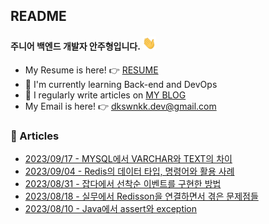 
## README

#### 주니어 백엔드 개발자 안주형입니다. <img src="https://raw.githubusercontent.com/ABSphreak/ABSphreak/master/gifs/Hi.gif" width="22">
- My Resume is here! 👉 [RESUME](https://dkswnkk.notion.site/fdffe98cbe714c818dc1b009cca9b5ed?pvs=4)
- 🌱 I'm currently learning Back-end and DevOps
- 📝 I regularly write articles on [MY BLOG](https://dkswnkk.tistory.com/)
- My Email is here! 👉  dkswnkk.dev@gmail.com

### 📖 Articles

- [2023/09/17 - MYSQL에서 VARCHAR와 TEXT의 차이](https://dkswnkk.tistory.com/714) <br/>
- [2023/09/04 - Redis의 데이터 타입, 명령어와 활용 사례](https://dkswnkk.tistory.com/713) <br/>
- [2023/08/31 - 잡다에서 선착순 이벤트를 구현한 방법](https://dkswnkk.tistory.com/712) <br/>
- [2023/08/18 - 실무에서 Redisson을 연결하면서 겪은 문제점들](https://dkswnkk.tistory.com/711) <br/>
- [2023/08/10 - Java에서 assert와 exception](https://dkswnkk.tistory.com/710) <br/>
